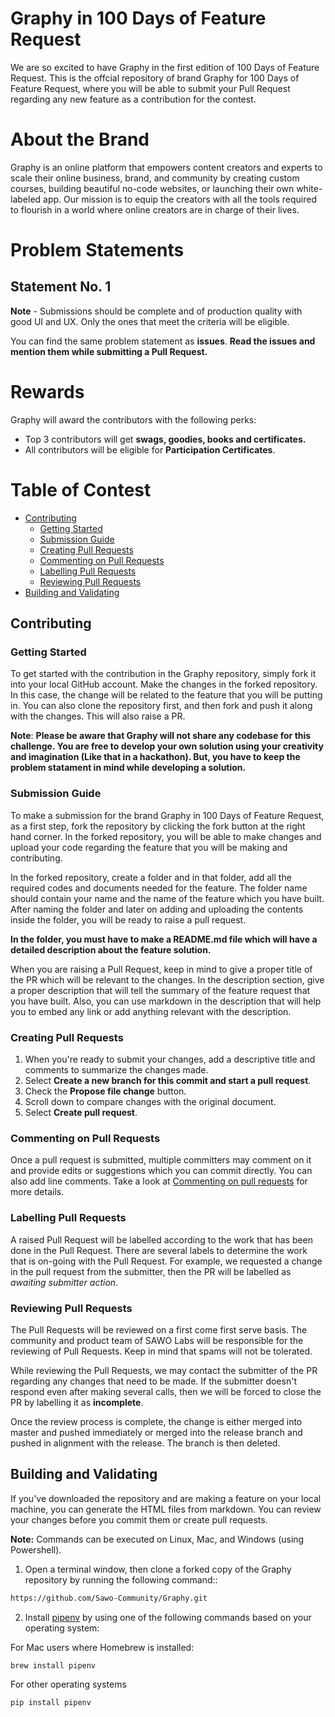 # Graphy in 100 Days of Feature Request

We are so excited to have Graphy in the first edition of 100 Days of Feature Request. This is the offcial repository of brand Graphy for 100 Days of Feature Request, where you will be able to submit your Pull Request regarding any new feature as a contribution for the contest.

# About the Brand

Graphy is an online platform that empowers content creators and experts to scale their online business, brand, and community by creating custom courses, building beautiful no-code websites, or launching their own white-labeled app. Our mission is to equip the creators with all the tools required to flourish in a world where online creators are in charge of their lives.

# Problem Statements

## Statement No. 1



**Note** - Submissions should be complete and of production quality with good UI and UX. Only the ones that meet the criteria will be eligible.

You can find the same problem statement as **issues**. <b>Read the issues and mention them while submitting a Pull Request.</b>

# Rewards

Graphy will award the contributors with the following perks:

- Top 3 contributors will get **swags, goodies, books and certificates.**
- All contributors will be eligible for **Participation Certificates**.

# Table of Contest

* [Contributing](#contributing)
     * [Getting Started](#getting-started)
     * [Submission Guide](#submission-guide)
     * [Creating Pull Requests](#creating-pull-requests)
     * [Commenting on Pull Requests](#commenting-on-pull-requests)
     * [Labelling Pull Requests](#labelling-pull-requests)
     * [Reviewing Pull Requests](#reviewing-pull-requests)
* [Building and Validating](#building-and-validating)

## Contributing

### Getting Started

To get started with the contribution in the Graphy repository, simply fork it into your local GitHub account. Make the changes in the forked repository. In this case, the change will be related to the feature that you will be putting in. You can also clone the repository first, and then fork and push it along with the changes. This will also raise a PR.

**Note**: <b>Please be aware that Graphy will not share any codebase for this challenge. You are free to develop your own solution using your creativity and imagination (Like that in a hackathon). But, you have to keep the problem statament in mind while developing a solution.</b>

### Submission Guide

To make a submission for the brand Graphy in 100 Days of Feature Request, as a first step, fork the repository by clicking the fork button at the right hand corner. In the forked repository, you will be able to make changes and upload your code regarding the feature that you will be making and contributing. 

In the forked repository, create a folder and in that folder, add all the required codes and documents needed for the feature. The folder name should contain your name and the name of the feature which you have built. After naming the folder and later on adding and uploading the contents inside the folder, you will be ready to raise a pull request.

**In the folder, you must have to make a README.md file which will have a detailed description about the feature solution.**

When you are raising a Pull Request, keep in mind to give a proper title of the PR which will be relevant to the changes. In the description section, give a proper description that will tell the summary of the feature request that you have built. Also, you can use markdown in the description that will help you to embed any link or add anything relevant with the description.

### Creating Pull Requests

1. When you're ready to submit your changes, add a descriptive title and comments to summarize the changes made.
2. Select **Create a new branch for this commit and start a pull request**.
3. Check the **Propose file change** button.
4. Scroll down to compare changes with the original document.
5. Select **Create pull request**. 

### Commenting on Pull Requests

Once a pull request is submitted, multiple committers may comment on it and provide edits or suggestions which you can commit directly. You can also add line comments. Take a look at [Commenting on pull requests](https://help.github.com/en/github/collaborating-with-issues-and-pull-requests/commenting-on-a-pull-request) for more details.

### Labelling Pull Requests

A raised Pull Request will be labelled according to the work that has been done in the Pull Request. There are several labels to determine the work that is on-going with the Pull Request. For example, we requested a change in the pull request from the submitter, then the PR will be labelled as *awaiting submitter action*. 

### Reviewing Pull Requests

The Pull Requests will be reviewed on a first come first serve basis. The community and product team of SAWO Labs will be responsible for the reviewing of Pull Requests. Keep in mind that spams will not be tolerated. 

While reviewing the Pull Requests, we may contact the submitter of the PR regarding any changes that need to be made. If the submitter doesn't respond even after making several calls, then we will be forced to close the PR by labelling it as **incomplete**.

Once the review process is complete, the change is either merged into master and pushed immediately or merged into the release branch and pushed in alignment with the release. The branch is then deleted.

## Building and Validating

If you've downloaded the repository and are making a feature on your local machine, you can generate the HTML files from markdown. You can review your changes before you commit them or create pull requests.

**Note:** Commands can be executed on Linux, Mac, and Windows (using Powershell).

1. Open a terminal window, then clone a forked copy of the Graphy repository by running the following command::
```sh
https://github.com/Sawo-Community/Graphy.git
```
2. Install [pipenv](https://docs.pipenv.org/) by using one of the following commands based on your operating system:

For Mac users where Homebrew is installed:
```sh
brew install pipenv  
```
For other operating systems
```python
pip install pipenv 
```
